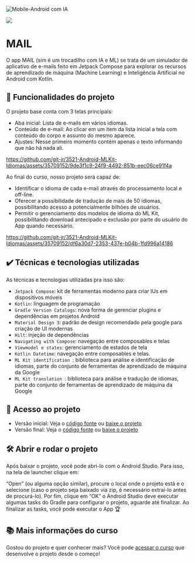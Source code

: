 ![Mobile-Android com IA](https://github.com/git-jr/3521-Android-MLKit-Idiomas/assets/35709152/3b87166c-9434-4943-bd5b-4cfefec4cf74)

![](https://img.shields.io/github/license/alura-cursos/android-com-kotlin-personalizando-ui)


# MAIL

O app MAIL (sim é um trocadilho com IA e ML) se trata de um simulador de aplicativo de e-mails feito em Jetpack Compose para explorar os recursos de aprendizado de máquina (Machine Learning) e Inteligência Artificial no Android com Kotlin. 

## 🔨 Funcionalidades do projeto
O projeto base conta com 3 telas principais:
- Aba inicial: Lista de e-mails em vários idiomas.
- Conteúdo de e-mail: Ao clicar em um item da lista inicial a tela com conteúdo do corpo e assunto do mesmo aparece.
- Ajustes: Nesse primeiro momento contém apenas o texto informando que não há nada ali.
  
https://github.com/git-jr/3521-Android-MLKit-Idiomas/assets/35709152/9de3f1c9-24f9-4492-851b-eec06ce91f4a



Ao final do curso, nosso projeto será capaz de:
- Identificar o idioma de cada e-mail através do processamento local e off-line.
- Oferecer a possibilidade de tradução de mais de 50 idiomas, possibilitando acesso a potencialmente bilhões de usuários. 
- Permitir o gerenciamento dos modelos de idioma do ML Kit, possibilitando download antecipado e exclusão por parte do usuário do App quando necessário.

https://github.com/git-jr/3521-Android-MLKit-Idiomas/assets/35709152/df6a30d7-2353-437e-b04b-1fd996a14186




## ✔️ Técnicas e tecnologias utilizadas

As técnicas e tecnologias utilizadas pra isso são:

- `Jetpack Compose`: kit de ferramentas moderno para criar IUs em dispositivos móveis
- `Kotlin`: linguagem de programação
- `Gradle Version Catalogs`: nova forma de gerenciar plugins e dependências em projetos Android
- `Material Design 3`: padrão de design recomendado pela google para criação de UI modernas
- `Hilt`: injeção de dependências
- `Navigating with Compose`: navegação entre composables e telas
- `Viewmodel e states`: gerenciamento de estados de tela
- `Kotlin Datetime`: navegação entre composables e telas.  
- `ML Kit identification `: biblioteca para análise e identificação de idiomas, parte do conjunto de ferramentas de aprendizado de máquina da Google
- `ML Kit translation `: biblioteca para análise e tradução de idiomas, parte do conjunto de ferramentas de aprendizado de máquina da Google



## 📁 Acesso ao projeto

- Versão inicial: Veja o [código fonte][codigo-inicial] ou [baixe o projeto][download-inicial]
- Versão final: Veja o [código fonte][codigo-final] ou [baixe o projeto][download-final]

## 🛠️ Abrir e rodar o projeto
Após baixar o projeto, você pode abri-lo com o Android Studio. Para isso, na tela de launcher clique em:

“Open” (ou alguma opção similar), procure o local onde o projeto está e o selecione (caso o projeto seja baixado via zip, é necessário extraí-lo antes de procurá-lo). Por fim, clique em “OK” o Android Studio deve executar algumas tasks do Gradle para configurar o projeto, aguarde até finalizar. Ao finalizar as tasks, você pode executar o App 🏆


## 📚 Mais informações do curso

Gostou do projeto e quer conhecer mais? Você pode [acessar o curso](https://www.alura.com.br/curso-online-android-ia-google-ml-kit-traducao-textos) que desenvolve o projeto desde o começo!

[codigo-inicial]: https://github.com/alura-cursos/3521-Android-MLKit-Translations
[download-inicial]: https://github.com/alura-cursos/3521-Android-MLKit-Translations/archive/refs/heads/projeto-base.zip

[codigo-final]: https://github.com/alura-cursos/3521-Android-MLKit-Translations/tree/aula05
[download-final]: https://github.com/alura-cursos/3521-Android-MLKit-Translations/archive/refs/heads/aula05.zip
